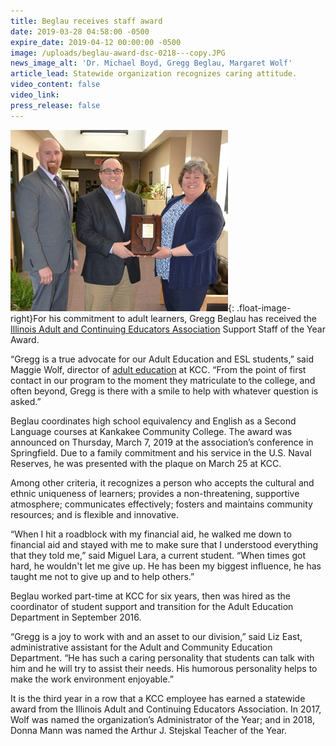 ```yaml
---
title: Beglau receives staff award
date: 2019-03-28 04:58:00 -0500
expire_date: 2019-04-12 00:00:00 -0500
image: /uploads/beglau-award-dsc-0218---copy.JPG
news_image_alt: 'Dr. Michael Boyd, Gregg Beglau, Margaret Wolf'
article_lead: Statewide organization recognizes caring attitude.
video_content: false
video_link:
press_release: false
---
```


![](/uploads/beglau-award-dsc-0218---copy.JPG){: .float-image-right}For his commitment to adult learners, Gregg Beglau has received the [Illinois Adult and Continuing Educators Association](https://www.iacea.net/) Support Staff of the Year Award.

“Gregg is a true advocate for our Adult Education and ESL students,” said Maggie Wolf, director of [adult education](https://adulted.kcc.edu/) at KCC. “From the point of first contact in our program to the moment they matriculate to the college, and often beyond, Gregg is there with a smile to help with whatever question is asked.”

Beglau coordinates high school equivalency and English as a Second Language courses at Kankakee Community College. The award was announced on Thursday, March 7, 2019 at the association’s conference in Springfield. Due to a family commitment and his service in the U.S. Naval Reserves, he was presented with the plaque on March 25 at KCC.

Among other criteria, it recognizes a person who accepts the cultural and ethnic uniqueness of learners; provides a non-threatening, supportive atmosphere; communicates effectively; fosters and maintains community resources; and is flexible and innovative.

“When I hit a roadblock with my financial aid, he walked me down to financial aid and stayed with me to make sure that I understood everything that they told me,” said Miguel Lara, a current student. “When times got hard, he wouldn't let me give up. He has been my biggest influence, he has taught me not to give up and to help others.”

Beglau worked part-time at KCC for six years, then was hired as the coordinator of student support and transition for the Adult Education Department in September 2016.

“Gregg is a joy to work with and an asset to our division,” said Liz East, administrative assistant for the Adult and Community Education Department. “He has such a caring personality that students can talk with him and he will try to assist their needs. His humorous personality helps to make the work environment enjoyable.”

It is the third year in a row that a KCC employee has earned a statewide award from the Illinois Adult and Continuing Educators Association. In 2017, Wolf was named the organization’s Administrator of the Year; and in 2018, Donna Mann was named the Arthur J. Stejskal Teacher of the Year.